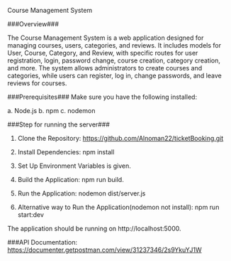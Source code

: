 Course Management System

###Overview###

The Course Management System is a web application designed for managing courses, users, categories, and reviews. It includes models for User, Course, Category, and Review, with specific routes for user registration, login, password change, course creation, category creation, and more. The system allows administrators to create courses and categories, while users can register, log in, change passwords, and leave reviews for courses.

###Prerequisites###
Make sure you have the following installed:

a. Node.js
b. npm
c. nodemon


###Step for running the server###

1. Clone the Repository: https://github.com/Alnoman22/ticketBooking.git

2. Install Dependencies: npm install

3. Set Up Environment Variables is given.

4. Build the Application: npm run build.

5. Run the Application: nodemon dist/server.js

6. Alternative way to Run the Application(nodemon not install): npm run start:dev


The application should be running on http://localhost:5000.


###API Documentation: https://documenter.getpostman.com/view/31237346/2s9YkuYJ1W


